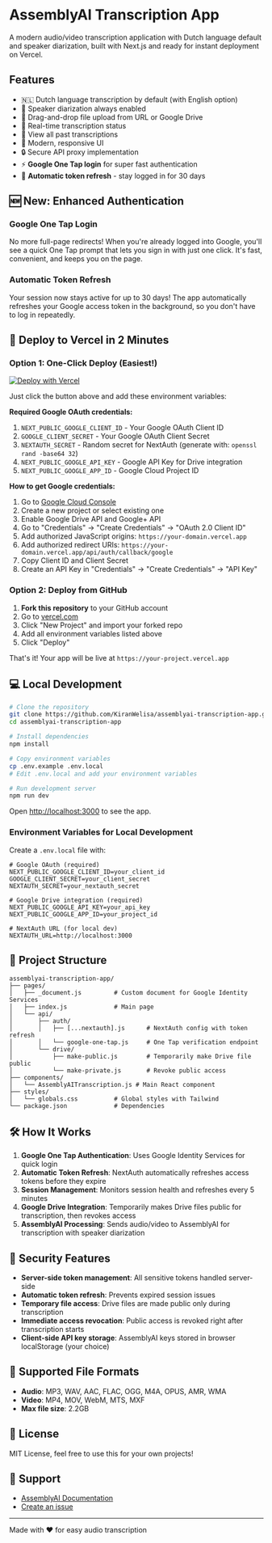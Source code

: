 # AssemblyAI Transcription App

A modern audio/video transcription application with Dutch language default and speaker diarization, built with Next.js and ready for instant deployment on Vercel.

## Features

- 🇳🇱 Dutch language transcription by default (with English option)
- 🎤 Speaker diarization always enabled
- 📁 Drag-and-drop file upload from URL or Google Drive
- 🔄 Real-time transcription status
- 📜 View all past transcriptions
- 🎨 Modern, responsive UI
- 🔒 Secure API proxy implementation
- ⚡ **Google One Tap login** for super fast authentication
- 🔄 **Automatic token refresh** - stay logged in for 30 days

## 🆕 New: Enhanced Authentication

### Google One Tap Login
No more full-page redirects! When you're already logged into Google, you'll see a quick One Tap prompt that lets you sign in with just one click. It's fast, convenient, and keeps you on the page.

### Automatic Token Refresh
Your session now stays active for up to 30 days! The app automatically refreshes your Google access token in the background, so you don't have to log in repeatedly.

## 🚀 Deploy to Vercel in 2 Minutes

### Option 1: One-Click Deploy (Easiest!)

[![Deploy with Vercel](https://vercel.com/button)](https://vercel.com/new/clone?repository-url=https://github.com/KiranWelisa/assemblyai-transcription-app&env=NEXT_PUBLIC_GOOGLE_CLIENT_ID,GOOGLE_CLIENT_SECRET,NEXTAUTH_SECRET,NEXT_PUBLIC_GOOGLE_API_KEY,NEXT_PUBLIC_GOOGLE_APP_ID&envDescription=Required%20environment%20variables%20for%20Google%20authentication%20and%20Drive%20integration)

Just click the button above and add these environment variables:

**Required Google OAuth credentials:**
1. `NEXT_PUBLIC_GOOGLE_CLIENT_ID` - Your Google OAuth Client ID
2. `GOOGLE_CLIENT_SECRET` - Your Google OAuth Client Secret
3. `NEXTAUTH_SECRET` - Random secret for NextAuth (generate with: `openssl rand -base64 32`)
4. `NEXT_PUBLIC_GOOGLE_API_KEY` - Google API Key for Drive integration
5. `NEXT_PUBLIC_GOOGLE_APP_ID` - Google Cloud Project ID

**How to get Google credentials:**
1. Go to [Google Cloud Console](https://console.cloud.google.com/)
2. Create a new project or select existing one
3. Enable Google Drive API and Google+ API
4. Go to "Credentials" → "Create Credentials" → "OAuth 2.0 Client ID"
5. Add authorized JavaScript origins: `https://your-domain.vercel.app`
6. Add authorized redirect URIs: `https://your-domain.vercel.app/api/auth/callback/google`
7. Copy Client ID and Client Secret
8. Create an API Key in "Credentials" → "Create Credentials" → "API Key"

### Option 2: Deploy from GitHub

1. **Fork this repository** to your GitHub account
2. Go to [vercel.com](https://vercel.com)
3. Click "New Project" and import your forked repo
4. Add all environment variables listed above
5. Click "Deploy"

That's it! Your app will be live at `https://your-project.vercel.app`

## 💻 Local Development

```bash
# Clone the repository
git clone https://github.com/KiranWelisa/assemblyai-transcription-app.git
cd assemblyai-transcription-app

# Install dependencies
npm install

# Copy environment variables
cp .env.example .env.local
# Edit .env.local and add your environment variables

# Run development server
npm run dev
```

Open [http://localhost:3000](http://localhost:3000) to see the app.

### Environment Variables for Local Development

Create a `.env.local` file with:

```env
# Google OAuth (required)
NEXT_PUBLIC_GOOGLE_CLIENT_ID=your_client_id
GOOGLE_CLIENT_SECRET=your_client_secret
NEXTAUTH_SECRET=your_nextauth_secret

# Google Drive integration (required)
NEXT_PUBLIC_GOOGLE_API_KEY=your_api_key
NEXT_PUBLIC_GOOGLE_APP_ID=your_project_id

# NextAuth URL (for local dev)
NEXTAUTH_URL=http://localhost:3000
```

## 📁 Project Structure

```
assemblyai-transcription-app/
├── pages/
│   ├── _document.js         # Custom document for Google Identity Services
│   ├── index.js             # Main page
│   └── api/
│       ├── auth/
│       │   ├── [...nextauth].js      # NextAuth config with token refresh
│       │   └── google-one-tap.js     # One Tap verification endpoint
│       └── drive/
│           ├── make-public.js        # Temporarily make Drive file public
│           └── make-private.js       # Revoke public access
├── components/
│   └── AssemblyAITranscription.js # Main React component
├── styles/
│   └── globals.css          # Global styles with Tailwind
└── package.json             # Dependencies
```

## 🛠 How It Works

1. **Google One Tap Authentication**: Uses Google Identity Services for quick login
2. **Automatic Token Refresh**: NextAuth automatically refreshes access tokens before they expire
3. **Session Management**: Monitors session health and refreshes every 5 minutes
4. **Google Drive Integration**: Temporarily makes Drive files public for transcription, then revokes access
5. **AssemblyAI Processing**: Sends audio/video to AssemblyAI for transcription with speaker diarization

## 🔐 Security Features

- **Server-side token management**: All sensitive tokens handled server-side
- **Automatic token refresh**: Prevents expired session issues
- **Temporary file access**: Drive files are made public only during transcription
- **Immediate access revocation**: Public access is revoked right after transcription starts
- **Client-side API key storage**: AssemblyAI keys stored in browser localStorage (your choice)

## 🎵 Supported File Formats

- **Audio**: MP3, WAV, AAC, FLAC, OGG, M4A, OPUS, AMR, WMA
- **Video**: MP4, MOV, WebM, MTS, MXF
- **Max file size**: 2.2GB

## 📝 License

MIT License, feel free to use this for your own projects!

## 🤝 Support

- [AssemblyAI Documentation](https://www.assemblyai.com/docs)
- [Create an issue](https://github.com/KiranWelisa/assemblyai-transcription-app/issues)

---

Made with ❤️ for easy audio transcription